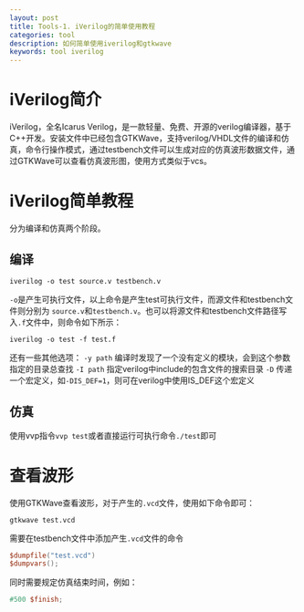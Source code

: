 ```yaml
---
layout: post
title: Tools-1. iVerilog的简单使用教程
categories: tool
description: 如何简单使用iverilog和gtkwave
keywords: tool iverilog
---
```


# iVerilog简介
iVerilog，全名Icarus Verilog，是一款轻量、免费、开源的verilog编译器，基于C++开发。安装文件中已经包含GTKWave，支持verilog/VHDL文件的编译和仿真，命令行操作模式，通过testbench文件可以生成对应的仿真波形数据文件，通过GTKWave可以查看仿真波形图，使用方式类似于vcs。

# iVerilog简单教程
分为编译和仿真两个阶段。

## 编译
```shell
iverilog -o test source.v testbench.v
```

`-o`是产生可执行文件，以上命令是产生test可执行文件，而源文件和testbench文件则分别为 `source.v`和`testbench.v`。也可以将源文件和testbench文件路径写入`.f`文件中，则命令如下所示：

```shell
iverilog -o test -f test.f
```

还有一些其他选项：
`-y path` 编译时发现了一个没有定义的模块，会到这个参数指定的目录总查找
`-I path` 指定verilog中include的包含文件的搜索目录
`-D` 传递一个宏定义，如`-DIS_DEF=1`，则可在verilog中使用IS_DEF这个宏定义

## 仿真
使用vvp指令`vvp test`或者直接运行可执行命令`./test`即可


# 查看波形
使用GTKWave查看波形，对于产生的`.vcd`文件，使用如下命令即可：
```
gtkwave test.vcd
```

需要在testbench文件中添加产生`.vcd`文件的命令
```verilog
$dumpfile("test.vcd")
$dumpvars();
```

同时需要规定仿真结束时间，例如：
```verilog
#500 $finish;
```